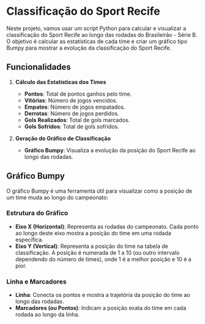 # Classificação do Sport Recife

Neste projeto, vamos usar um script Python para calcular e visualizar a classificação do Sport Recife ao longo das rodadas do Brasileirão - Série B. O objetivo é calcular as estatísticas de cada time e criar um gráfico tipo Bumpy para mostrar a evolução da classificação do Sport Recife.

## Funcionalidades

1. **Cálculo das Estatísticas dos Times**
   - **Pontos**: Total de pontos ganhos pelo time.
   - **Vitórias**: Número de jogos vencidos.
   - **Empates**: Número de jogos empatados.
   - **Derrotas**: Número de jogos perdidos.
   - **Gols Realizados**: Total de gols marcados.
   - **Gols Sofridos**: Total de gols sofridos.

2. **Geração do Gráfico de Classificação**
   - **Gráfico Bumpy**: Visualiza a evolução da posição do Sport Recife ao longo das rodadas.

## Gráfico Bumpy

O gráfico Bumpy é uma ferramenta útil para visualizar como a posição de um time muda ao longo do campeonato:

### Estrutura do Gráfico

- **Eixo X (Horizontal)**: Representa as rodadas do campeonato. Cada ponto ao longo deste eixo mostra a posição do time em uma rodada específica.
- **Eixo Y (Vertical)**: Representa a posição do time na tabela de classificação. A posição é numerada de 1 a 10 (ou outro intervalo dependendo do número de times), onde 1 é a melhor posição e 10 é a pior.

### Linha e Marcadores

- **Linha**: Conecta os pontos e mostra a trajetória da posição do time ao longo das rodadas.
- **Marcadores (ou Pontos)**: Indicam a posição exata do time em cada rodada ao longo da linha.

